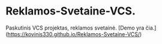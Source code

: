 # Reklamos-Svetaine-VCS.
Paskutinis VCS projektas, reklamos svetainė.
[Demo yra čia.] (https://kovinis330.github.io/Reklamos-Svetaine-VCS/)
